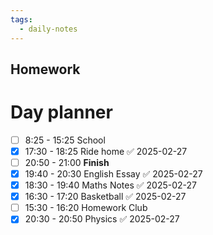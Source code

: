 ```yaml
---
tags:
  - daily-notes
---
```

## Homework 


# Day planner

- [ ] 8:25 - 15:25 School
- [x] 17:30 - 18:25 Ride home ✅ 2025-02-27
- [ ] 20:50 - 21:00 **Finish**
- [x] 19:40 - 20:30 English Essay ✅ 2025-02-27
- [x] 18:30 - 19:40 Maths Notes ✅ 2025-02-27
- [x] 16:30 - 17:20 Basketball ✅ 2025-02-27
- [ ] 15:30 - 16:20 Homework Club
- [x] 20:30 - 20:50 Physics ✅ 2025-02-27
